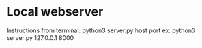 # Local webserver 
Instructions from terminal: python3 server.py host port
                        ex: python3 server.py 127.0.0.1 8000
